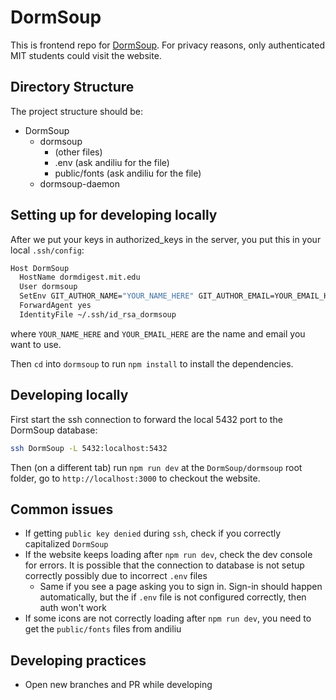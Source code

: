 # DormSoup

This is frontend repo for [DormSoup](https://dormsoup.mit.edu). For privacy reasons, only authenticated MIT students could visit the website.

## Directory Structure

The project structure should be:

- DormSoup
  - dormsoup
    - (other files)
    - .env (ask andiliu for the file)
    - public/fonts (ask andiliu for the file)
  - dormsoup-daemon

## Setting up for developing locally

After we put your keys in authorized_keys in the server, you put this in your local `.ssh/config`:

```bash
Host DormSoup
  HostName dormdigest.mit.edu
  User dormsoup
  SetEnv GIT_AUTHOR_NAME="YOUR_NAME_HERE" GIT_AUTHOR_EMAIL=YOUR_EMAIL_HERE
  ForwardAgent yes
  IdentityFile ~/.ssh/id_rsa_dormsoup
```

where `YOUR_NAME_HERE` and `YOUR_EMAIL_HERE` are the name and email you want to use.

Then `cd` into `dormsoup` to run `npm install` to install the dependencies.

## Developing locally

First start the ssh connection to forward the local 5432 port to the DormSoup database:

```bash
ssh DormSoup -L 5432:localhost:5432
```

Then (on a different tab) run `npm run dev` at the `DormSoup/dormsoup` root folder, go to `http://localhost:3000` to checkout the website.

## Common issues

- If getting `public key denied` during `ssh`, check if you correctly capitalized `DormSoup`
- If the website keeps loading after `npm run dev`, check the dev console for errors. It is possible that the connection to database is not setup correctly possibly due to incorrect `.env` files
  - Same if you see a page asking you to sign in. Sign-in should happen automatically, but the if `.env` file is not configured correctly, then auth won't work
- If some icons are not correctly loading after `npm run dev`, you need to get the `public/fonts` files from andiliu

## Developing practices

- Open new branches and PR while developing

<!-- ## Screenshots

<img width="1439" alt="image" src="https://github.com/DormSoup/dormsoup/assets/60227494/0f9620cb-68f5-4f15-bedd-d440e81f53b8">

<img width="1435" alt="image" src="https://github.com/DormSoup/dormsoup/assets/60227494/d53006c5-229e-45f2-a044-a488f0764be2"> -->

<!-- This is a [Next.js](https://nextjs.org/) project bootstrapped with [`create-next-app`](https://github.com/vercel/next.js/tree/canary/packages/create-next-app).

## Getting Started

First, run the development server:

```bash
npm run dev
# or
yarn dev
# or
pnpm dev
```

Open [http://localhost:3000](http://localhost:3000) with your browser to see the result.

You can start editing the page by modifying `pages/index.tsx`. The page auto-updates as you edit the file.

[API routes](https://nextjs.org/docs/api-routes/introduction) can be accessed on [http://localhost:3000/api/hello](http://localhost:3000/api/hello). This endpoint can be edited in `pages/api/hello.ts`.

The `pages/api` directory is mapped to `/api/*`. Files in this directory are treated as [API routes](https://nextjs.org/docs/api-routes/introduction) instead of React pages.

This project uses [`next/font`](https://nextjs.org/docs/basic-features/font-optimization) to automatically optimize and load Inter, a custom Google Font.

## Learn More

To learn more about Next.js, take a look at the following resources:

- [Next.js Documentation](https://nextjs.org/docs) - learn about Next.js features and API.
- [Learn Next.js](https://nextjs.org/learn) - an interactive Next.js tutorial.

You can check out [the Next.js GitHub repository](https://github.com/vercel/next.js/) - your feedback and contributions are welcome!

## Deploy on Vercel

The easiest way to deploy your Next.js app is to use the [Vercel Platform](https://vercel.com/new?utm_medium=default-template&filter=next.js&utm_source=create-next-app&utm_campaign=create-next-app-readme) from the creators of Next.js.

Check out our [Next.js deployment documentation](https://nextjs.org/docs/deployment) for more details.
 -->
